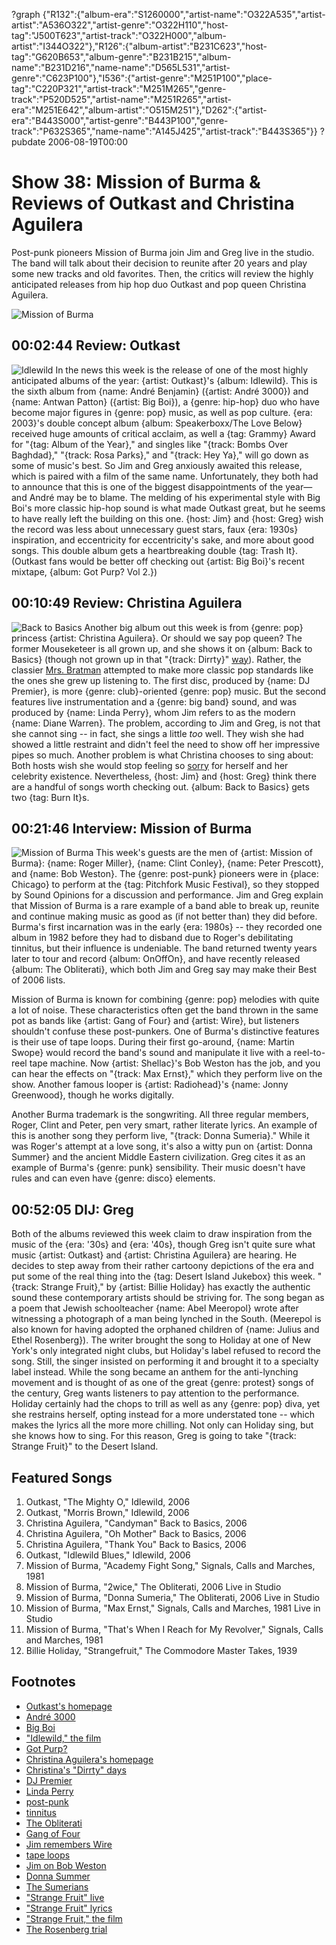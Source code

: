 ?graph {"R132":{"album-era":"S1260000","artist-name":"O322A535","artist-artist":"A536O322","artist-genre":"O322H110","host-tag":"J500T623","artist-track":"O322H000","album-artist":"I344O322"},"R126":{"album-artist":"B231C623","host-tag":"G620B653","album-genre":"B231B215","album-name":"B231D216","name-name":"D565L531","artist-genre":"C623P100"},"I536":{"artist-genre":"M251P100","place-tag":"C220P321","artist-track":"M251M265","genre-track":"P520D525","artist-name":"M251R265","artist-era":"M251E642","album-artist":"O515M251"},"D262":{"artist-era":"B443S000","artist-genre":"B443P100","genre-track":"P632S365","name-name":"A145J425","artist-track":"B443S365"}}
?pubdate 2006-08-19T00:00

# Show 38: Mission of Burma & Reviews of Outkast and Christina Aguilera
Post-punk pioneers Mission of Burma join Jim and Greg live in the studio. The band will talk about their decision to reunite after 20 years and play some new tracks and old favorites. Then, the critics will review the highly anticipated releases from hip hop duo Outkast and pop queen Christina Aguilera.

![Mission of Burma](http://static.soundopinions.org/images/2006/missionofburma.jpg)

## 00:02:44 Review: Outkast
![Idlewild](https://sound-images.s3.amazonaws.com/images/2016/outkast.jpg)
In the news this week is the release of one of the most highly anticipated albums of the year: {artist: Outkast}'s {album: Idlewild}. This is the sixth album from {name: André Benjamin} ({artist: André 3000}) and {name: Antwan Patton} ({artist: Big Boi}), a {genre: hip-hop} duo who have become major figures in {genre: pop} music, as well as pop culture. {era: 2003}'s double concept album {album: Speakerboxx/The Love Below} received huge amounts of critical acclaim, as well a {tag: Grammy} Award for "{tag: Album of the Year}," and singles like "{track: Bombs Over Baghdad}," "{track: Rosa Parks}," and "{track: Hey Ya}," will go down as some of music's best. So Jim and Greg anxiously awaited this release, which is paired with a film of the same name. Unfortunately, they both had to announce that this is one of the biggest disappointments of the year—and André may be to blame. The melding of his experimental style with Big Boi's more classic hip-hop sound is what made Outkast great, but he seems to have really left the building on this one. {host: Jim} and {host: Greg} wish the record was less about unnecessary guest stars, faux {era: 1930s} inspiration, and eccentricity for eccentricity's sake, and more about good songs. This double album gets a heartbreaking double {tag: Trash It}. (Outkast fans would be better off checking out {artist: Big Boi}'s recent mixtape, {album: Got Purp? Vol 2.})

## 00:10:49 Review: Christina Aguilera
![Back to Basics](http://is1.mzstatic.com/image/thumb/Music/v4/8b/8d/66/8b8d666b-b1ed-288e-d83b-df33ab5301cf/source/600x600bb.jpg "259398/388150154")
Another big album out this week is from {genre: pop} princess {artist: Christina Aguilera}. Or should we say pop queen? The former Mouseketeer is all grown up, and she shows it on {album: Back to Basics} (though not grown up in that "{track: Dirrty}" [way](https://www.youtube.com/watch?v=4Rg3sAb8Id8&noredirect=1)). Rather, the classier [Mrs. Bratman](http://www.people.com/people/article/0,,1131176,00.html) attempted to make more classic pop standards like the ones she grew up listening to. The first disc, produced by {name: DJ Premier}, is more {genre: club}-oriented {genre: pop} music. But the second features live instrumentation and a {genre: big band} sound, and was produced by {name: Linda Perry}, whom Jim refers to as the modern {name: Diane Warren}. The problem, according to Jim and Greg, is not that she cannot sing -- in fact, she sings a little *too* well. They wish she had showed a little restraint and didn't feel the need to show off her impressive pipes so much. Another problem is what Christina chooses to sing about: Both hosts wish she would stop feeling so [sorry](http://www.sing365.com/music/lyric.nsf/Here-To-Stay-lyrics-Christina-Aguilera/FE1101722E5A3219482571C10005B223) for herself and her celebrity existence. Nevertheless, {host: Jim} and {host: Greg} think there are a handful of songs worth checking out. {album: Back to Basics} gets two {tag: Burn It}s.

## 00:21:46 Interview: Mission of Burma
![Mission of Burma](http://sound-images.s3.amazonaws.com/images/2006/burma.jpg)
This week's guests are the men of {artist: Mission of Burma}: {name: Roger Miller}, {name: Clint Conley}, {name: Peter Prescott}, and {name: Bob Weston}. The {genre: post-punk} pioneers were in {place: Chicago} to perform at the {tag: Pitchfork Music Festival}, so they stopped by Sound Opinions for a discussion and performance. Jim and Greg explain that Mission of Burma is a rare example of a band able to break up, reunite and continue making music as good as (if not better than) they did before. Burma's first incarnation was in the early {era: 1980s} -- they recorded one album in 1982 before they had to disband due to Roger's debilitating tinnitus, but their influence is undeniable. The band returned twenty years later to tour and record {album: OnOffOn}, and have recently released {album: The Obliterati}, which both Jim and Greg say may make their Best of 2006 lists.

Mission of Burma is known for combining {genre: pop} melodies with quite a lot of noise. These characteristics often get the band thrown in the same pot as bands like {artist: Gang of Four} and {artist: Wire}, but listeners shouldn't confuse these post-punkers. One of Burma's distinctive features is their use of tape loops. During their first go-around, {name: Martin Swope} would record the band's sound and manipulate it live with a reel-to-reel tape machine. Now {artist: Shellac}'s Bob Weston has the job, and you can hear the effects on "{track: Max Ernst}," which they perform live on the show. Another famous looper is {artist: Radiohead}'s {name: Jonny Greenwood}, though he works digitally. 

Another Burma trademark is the songwriting. All three regular members, Roger, Clint and Peter, pen very smart, rather literate lyrics. An example of this is another song they perform live, "{track: Donna Sumeria}." While it was Roger's attempt at a love song, it's also a witty pun on {artist: Donna Summer} and the ancient Middle Eastern civilization. Greg cites it as an example of Burma's {genre: punk} sensibility. Their music doesn't have rules and can even have {genre: disco} elements.

## 00:52:05 DIJ: Greg
Both of the albums reviewed this week claim to draw inspiration from the music of the {era: '30s} and {era: '40s}, though Greg isn't quite sure what music {artist: Outkast} and {artist: Christina Aguilera} are hearing. He decides to step away from their rather cartoony depictions of the era and put some of the real thing into the {tag: Desert Island Jukebox} this week. "{track: Strange Fruit}," by {artist: Billie Holiday} has exactly the authentic sound these contemporary artists should be striving for. The song began as a poem that Jewish schoolteacher {name: Abel Meeropol} wrote after witnessing a photograph of a man being lynched in the South. (Meerepol is also known for having adopted the orphaned children of {name: Julius and Ethel Rosenberg}). The writer brought the song to Holiday at one of New York's only integrated night clubs, but Holiday's label refused to record the song. Still, the singer insisted on performing it and brought it to a specialty label instead. While the song became an anthem for the anti-lynching movement and is thought of as one of the great {genre: protest} songs of the century, Greg wants listeners to pay attention to the performance. Holiday certainly had the chops to trill as well as any {genre: pop} diva, yet she restrains herself, opting instead for a more understated tone -- which makes the lyrics all the more more chilling. Not only can Holiday sing, but she knows how to sing. For this reason, Greg is going to take "{track: Strange Fruit}" to the Desert Island.


## Featured Songs
1. Outkast, "The Mighty O," Idlewild, 2006
2. Outkast, "Morris Brown," Idlewild, 2006
3. Christina Aguilera, "Candyman" Back to Basics, 2006
4. Christina Aguilera, "Oh Mother" Back to Basics, 2006
5. Christina Aguilera, "Thank You" Back to Basics, 2006
6. Outkast, "Idlewild Blues," Idlewild, 2006
7. Mission of Burma, "Academy Fight Song," Signals, Calls and Marches, 1981
8. Mission of Burma, "2wice," The Obliterati, 2006 Live in Studio
9. Mission of Burma, "Donna Sumeria," The Obliterati, 2006 Live in Studio
10. Mission of Burma, "Max Ernst," Signals, Calls and Marches, 1981 Live in Studio
11. Mission of Burma, "That's When I Reach for My Revolver," Signals, Calls and Marches, 1981
12. Billie Holiday, "Strangefruit," The Commodore Master Takes, 1939

## Footnotes
- [Outkast's homepage](http://www.outkast.com/)
- [André 3000](http://www.outkast.com/andre-3000)
- [Big Boi](http://bigboi.com/)
- ["Idlewild," the film](http://www.imdb.com/title/tt0417225/)
- [Got Purp?](http://www.purpleribbonallstars.com/)
- [Christina Aguilera's homepage](http://www.christinaaguilera.com/)
- [Christina's "Dirrty" days](https://www.youtube.com/watch?v=4Rg3sAb8Id8&noredirect=1)
- [DJ Premier](http://www.allmusic.com/cg/amg.dll?opt1=1&P=amg&sql=dj+premier)
- [Linda Perry](http://www.allmusic.com/cg/amg.dll?opt1=1&P=amg&sql=linda+perry)
- [post-punk](http://en.wikipedia.org/wiki/Post-punk)
- [tinnitus](http://www.ata.org/about_tinnitus/)
- [The Obliterati](http://store.matadorrecords.com/the-obliterati)
- [Gang of Four](http://www.gangoffour.co.uk/)
- [Jim remembers Wire](http://www.jimdero.com/News2003/GreatWire.htm)
- [tape loops](http://en.wikipedia.org/wiki/Tape_loop)
- [Jim on Bob Weston](http://www.jimdero.com/News2005/LiveWestonJuly8.htm)
- [Donna Summer](http://www.donna-tribute.com/)
- [The Sumerians](http://www.ancient.eu.com/sumer/)
- ["Strange Fruit" live](https://www.youtube.com/watch?v=h4ZyuULy9zs&feature=kp)
- ["Strange Fruit" lyrics](http://www.bluesforpeace.com/lyrics/strange-fruit.htm)
- ["Strange Fruit," the film](http://www.pbs.org/independentlens/strangefruit/film.html)
- [The Rosenberg trial](http://law2.umkc.edu/faculty/projects/ftrials/rosenb/rosenb.htm)
